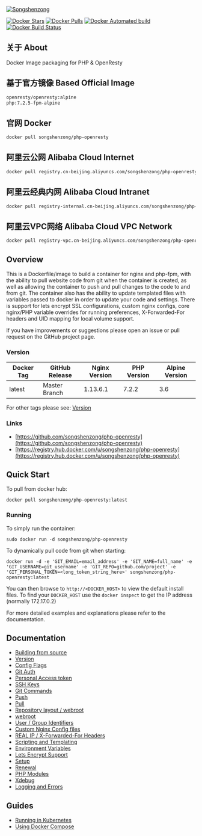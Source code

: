 [![Songshenzong](https://cdn.songshenzong.com/images/logo.png)](https://songshenzong.com)

[![Docker Stars](https://img.shields.io/docker/stars/songshenzong/php-openresty.svg?style=flat-square)](https://hub.docker.com/r/songshenzong/php-openresty/)
[![Docker Pulls](https://img.shields.io/docker/pulls/songshenzong/php-openresty.svg?style=flat-square)](https://hub.docker.com/r/songshenzong/php-openresty/)
[![Docker Automated build](https://img.shields.io/docker/automated/songshenzong/php-openresty.svg?style=flat-square)](https://hub.docker.com/r/songshenzong/php-openresty/)
[![Docker Build Status](https://img.shields.io/docker/build/songshenzong/php-openresty.svg?style=flat-square)](https://hub.docker.com/r/songshenzong/php-openresty/)


## 关于 About
Docker Image packaging for PHP & OpenResty


## 基于官方镜像 Based Official Image

```bash
openresty/openresty:alpine
php:7.2.5-fpm-alpine
```


## 官网 Docker

```bash
docker pull songshenzong/php-openresty
```



## 阿里云公网 Alibaba Cloud Internet

```bash
docker pull registry.cn-beijing.aliyuncs.com/songshenzong/php-openresty
```


## 阿里云经典内网 Alibaba Cloud Intranet

```bash
docker pull registry-internal.cn-beijing.aliyuncs.com/songshenzong/php-openresty
```



## 阿里云VPC网络 Alibaba Cloud VPC Network

```bash
docker pull registry-vpc.cn-beijing.aliyuncs.com/songshenzong/php-openresty
```


## Overview
This is a Dockerfile/image to build a container for nginx and php-fpm, with the ability to pull website code from git when the container is created, as well as allowing the container to push and pull changes to the code to and from git. The container also has the ability to update templated files with variables passed to docker in order to update your code and settings. There is support for lets encrypt SSL configurations, custom nginx configs, core nginx/PHP variable overrides for running preferences, X-Forwarded-For headers and UID mapping for local volume support.

If you have improvements or suggestions please open an issue or pull request on the GitHub project page.

### Version
| Docker Tag | GitHub Release | Nginx Version | PHP Version | Alpine Version |
|-----|-------|-----|--------|--------|
| latest | Master Branch |1.13.6.1 | 7.2.2 | 3.6 |

For other tags please see: [Version](https://github.com/songshenzong/php-openresty/blob/master/docs/versioning.md)

### Links
- [https://github.com/songshenzong/php-openresty](https://github.com/songshenzong/php-openresty)
- [https://registry.hub.docker.com/u/songshenzong/php-openresty](https://registry.hub.docker.com/u/songshenzong/php-openresty)

## Quick Start
To pull from docker hub:
```
docker pull songshenzong/php-openresty:latest
```
### Running
To simply run the container:
```
sudo docker run -d songshenzong/php-openresty
```
To dynamically pull code from git when starting:
```
docker run -d -e 'GIT_EMAIL=email_address' -e 'GIT_NAME=full_name' -e 'GIT_USERNAME=git_username' -e 'GIT_REPO=github.com/project' -e 'GIT_PERSONAL_TOKEN=<long_token_string_here>' songshenzong/php-openresty:latest
```

You can then browse to ```http://<DOCKER_HOST>``` to view the default install files. To find your ```DOCKER_HOST``` use the ```docker inspect``` to get the IP address (normally 172.17.0.2)

For more detailed examples and explanations please refer to the documentation.
## Documentation

- [Building from source](https://github.com/songshenzong/php-openresty/blob/master/docs/building.md)
- [Version](https://github.com/songshenzong/php-openresty/blob/master/docs/versioning.md)
- [Config Flags](https://github.com/songshenzong/php-openresty/blob/master/docs/config_flags.md)
- [Git Auth](https://github.com/songshenzong/php-openresty/blob/master/docs/git_auth.md)
 - [Personal Access token](https://github.com/songshenzong/php-openresty/blob/master/docs/git_auth.md#personal-access-token)
 - [SSH Keys](https://github.com/songshenzong/php-openresty/blob/master/docs/git_auth.md#ssh-keys)
- [Git Commands](https://github.com/songshenzong/php-openresty/blob/master/docs/git_commands.md)
 - [Push](https://github.com/songshenzong/php-openresty/blob/master/docs/git_commands.md#push-code-to-git)
 - [Pull](https://github.com/songshenzong/php-openresty/blob/master/docs/git_commands.md#pull-code-from-git-refresh)
- [Repository layout / webroot](https://github.com/songshenzong/php-openresty/blob/master/docs/repo_layout.md)
 - [webroot](https://github.com/songshenzong/php-openresty/blob/master/docs/repo_layout.md#src--webroot)
- [User / Group Identifiers](https://github.com/songshenzong/php-openresty/blob/master/docs/UID_GID_Mapping.md)
- [Custom Nginx Config files](https://github.com/songshenzong/php-openresty/blob/master/docs/nginx_configs.md)
 - [REAL IP / X-Forwarded-For Headers](https://github.com/songshenzong/php-openresty/blob/master/docs/nginx_configs.md#real-ip--x-forwarded-for-headers)
- [Scripting and Templating](https://github.com/songshenzong/php-openresty/blob/master/docs/scripting_templating.md)
 - [Environment Variables](https://github.com/songshenzong/php-openresty/blob/master/docs/scripting_templating.md#using-environment-variables--templating)
- [Lets Encrypt Support](https://github.com/songshenzong/php-openresty/blob/master/docs/lets_encrypt.md)
 - [Setup](https://github.com/songshenzong/php-openresty/blob/master/docs/lets_encrypt.md#setup)
 - [Renewal](https://github.com/songshenzong/php-openresty/blob/master/docs/lets_encrypt.md#renewal)
- [PHP Modules](https://github.com/songshenzong/php-openresty/blob/master/docs/php_modules.md)
- [Xdebug](https://github.com/songshenzong/php-openresty/blob/master/docs/xdebug.md)
- [Logging and Errors](https://github.com/songshenzong/php-openresty/blob/master/docs/logs.md)

## Guides
- [Running in Kubernetes](https://github.com/songshenzong/php-openresty/blob/master/docs/guides/kubernetes.md)
- [Using Docker Compose](https://github.com/songshenzong/php-openresty/blob/master/docs/guides/docker_compose.md)
